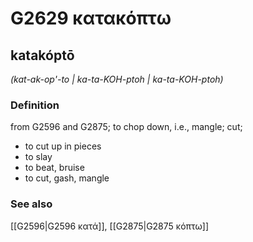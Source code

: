 # G2629 κατακόπτω

## katakóptō

_(kat-ak-op'-to | ka-ta-KOH-ptoh | ka-ta-KOH-ptoh)_

### Definition

from G2596 and G2875; to chop down, i.e., mangle; cut; 

- to cut up in pieces
- to slay
- to beat, bruise
- to cut, gash, mangle

### See also

[[G2596|G2596 κατά]], [[G2875|G2875 κόπτω]]
